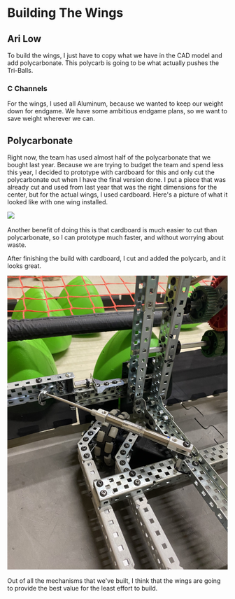 
# Building The Wings
## Ari Low

To build the wings, I just have to copy what we have in the CAD model and add polycarbonate. This polycarb is going to be what actually pushes the Tri-Balls. 

### C Channels

For the wings, I used all Aluminum, because we wanted to keep our weight down for endgame. We have some ambitious endgame plans, so we want to save weight wherever we can.

## Polycarbonate

Right now, the team has used almost half of the polycarbonate that we bought last year. Because we are trying to budget the team and spend less this year, I decided to prototype with cardboard for this and only cut the polycarbonate out when I have the final version done. I put a piece that was already cut and used from last year that was the right dimensions for the center, but for the actual wings, I used cardboard. Here's a picture of what it looked like with one wing installed. 

![](images/cardboardWing.jpg)

Another benefit of doing this is that cardboard is much easier to cut than polycarbonate, so I can prototype much faster, and without worrying about waste. 

After finishing the build with cardboard, I cut and added the polycarb, and it looks great. 

![](images/InnerWingPolycarb.jpg)

Out of all the mechanisms that we've built, I think that the wings are going to provide the best value for the least effort to build. 